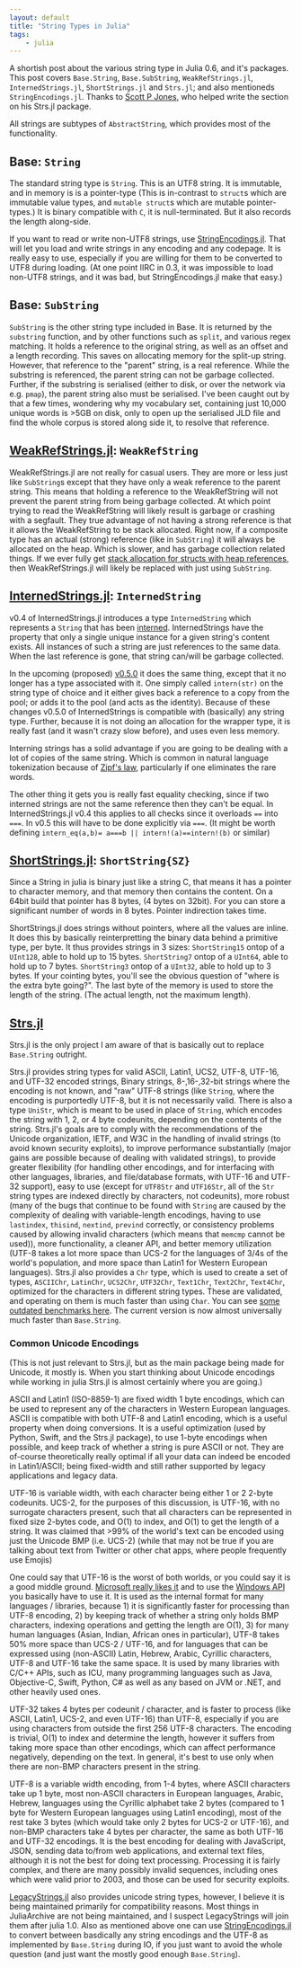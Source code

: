 ```yaml
---
layout: default
title: "String Types in Julia"
tags:
    - julia
---
```


A shortish post about the various string type in Julia 0.6, and it's packages.
This post covers  `Base.String`, `Base.SubString`, `WeakRefStrings.jl`, `InternedStrings.jl`, `ShortStrings.jl` and `Strs.jl`;
and also mentioneds `StringEncodings.jl`.
Thanks to [Scott P Jones](https://github.com/ScottPJones), who helped write the section on his Strs.jl package.
<!--more-->

All strings are subtypes of `AbstractString`,
which provides most of the functionality.

## Base: `String`
The standard string type is `String`.
This is an UTF8 string.
It is immutable, and in memory is is a pointer-type 
(This is in-contrast to `struct`s which are immutable value types, and `mutable struct`s which are mutable pointer-types.)
It is binary compatible with `C`, it is null-terminated.
But it also records the length along-side.

If you want to read or write non-UTF8 strings,
use [StringEncodings.jl](https://github.com/nalimilan/StringEncodings.jl).
That will let you load and write strings in any encoding and any codepage.
It is really easy to use, especially if you are willing for them to  be converted to UTF8 during loading.
(At one point IIRC in 0.3, it was impossible to load non-UTF8 strings, and it was bad, but StringEncodings.jl make that easy.)

## Base: `SubString`
`SubString` is the other string type included in Base.
It is returned by the `substring` function, and by other functions such as `split`, and various regex matching.
It holds a reference to the original string, as well as an offset and a length recording.
This saves on allocating memory for the split-up string.
However, that reference to the "parent" string, is a real reference.
While the substring is referenced, the parent string can not be garbage collected.
Further, if the substring is serialised (either to disk, or over the network via e.g. `pmap`),
the parent string also must be serialised.
I've been caught out by that a few times, wondering why my vocabulary set, containing just 10,000 unique words
is >5GB on disk, only to open up the serialised JLD file and find the whole corpus is stored along side it, to resolve that reference.



## [WeakRefStrings.jl](https://github.com/JuliaData/WeakRefStrings.jl): `WeakRefString`

WeakRefStrings.jl are not really for casual users.
They are more or less just like `SubString`s except that they have only a weak reference to the parent string.
This means that holding a reference to the WeakRefString will not prevent the parent string from being garbage collected.
At which point trying to read the WeakRefString will likely result is garbage or crashing with a segfault.
They true advantage of not having a strong reference is that it allows the WeakRefString to be stack allocated.
Right now, if a composite type has an actual (strong) reference (like in `SubString`) it will always be allocated on the heap.
Which is slower, and has garbage collection related things.
If we ever fully get [stack allocation for structs with heap references](https://discourse.julialang.org/t/stack-allocation-for-structs-with-heap-references/2293),
then WeakRefStrings.jl will likely be replaced with just using `SubString`.

## [InternedStrings.jl](https://github.com/oxinabox/InternedStrings.jl): `InternedString`

v0.4 of InternedStrings.jl introduces a type `InternedString`
which represents a `String` that has been [interned](https://en.wikipedia.org/wiki/String_interning).
InternedStrings have the property that only a single unique instance for a given string's content exists.
All instances of such a string are just references to the same data.
When the last reference is gone, that string can/will be garbage collected.

In the upcoming (proposed) [v0.5.0](https://github.com/oxinabox/InternedStrings.jl/pull/9) it does the same thing,
except that it no longer has a type associated with it.
One simply called `intern(str)` on the string type of choice and it either gives back a reference to a copy from the pool; or adds it to the pool (and acts as the identity).
Because of these changes v0.5.0 of InternedStrings is compatible with (basically) any string type.
Further, because it is not doing an allocation for the wrapper type, it is really fast
(and it wasn't crazy slow before), and uses even less memory.

Interning strings has a solid advantage if you are going to be dealing with a lot of copies of the same string.
Which is common in natural language tokenization because of [Zipf's law](https://en.wikipedia.org/wiki/Zipf%27s_law),
particularly if one eliminates the rare words.

The other thing it gets you is really fast equality checking, since if two interned strings are not the same reference then they can't be equal.
In InternedStrings.jl v0.4 this applies to all checks since it overloads `==` into `===`.
In v0.5 this will have to be done explicitly via `===`.
(It might be worth defining `intern_eq(a,b)= a===b || intern!(a)==intern!(b)` or similar)



## [ShortStrings.jl](https://github.com/xiaodaigh/ShortStrings.jl): `ShortString{SZ}`

Since a String in julia is binary just like a string C,
that means it has a pointer to character memory, and that memory then contains the content.
On a 64bit build that pointer has 8 bytes, (4 bytes on 32bit).
For you can store a significant number of words in 8 bytes.
Pointer indirection takes time.

ShortStrings.jl does strings without pointers, where all the values are inline.
It does this by basically reinterpretting the binary data behind a primitive type, per byte.
It thus provides strings in  3 sizes:
`ShortString15` ontop of a `UInt128`, able to hold up to 15 bytes.
`ShortString7` ontop of a `UInt64`, able to hold up to 7 bytes.
`ShortString3` ontop of a `UInt32`, able to hold up to 3 bytes.
If your cointing bytes, you'll see the obvious question of "where is the extra byte going?".
The last byte of the memory is used to store the length of the string.
(The actual length, not the maximum length).


## [Strs.jl](https://github.com/JuliaString/Strs.jl)
Strs.jl is the only project I am aware of that is basically out to replace `Base.String` outright.

Strs.jl provides string types for valid ASCII, Latin1, UCS2, UTF-8, UTF-16, and UTF-32 encoded strings, Binary strings,
8-,16-,32-bit strings where the encoding is not known, and "raw" UTF-8 strings (like `String`, where the encoding is purportedly UTF-8,
but it is not necessarily valid.  There is also a type `UniStr`, which is meant to be used in place of `String`, which encodes the string
with 1, 2, or 4 byte codeunits, depending on the contents of the string.
Strs.jl's goals are to comply with the recommendations of the Unicode organization, IETF, and W3C in the handling of invalid strings
(to avoid known security exploits), to improve performance substantially (major gains are possible because of dealing with validated
strings), to provide greater flexibility (for handling other encodings, and for interfacing with other languages, libraries, and
file/database formats, with UTF-16 and UTF-32 support), easy to use (except for `UTF8Str` and `UTF16Str`, all of the `Str` string types
are indexed directly by characters, not codeunits), more robust (many of the bugs that continue to be found with `String` are caused by
the complexity of dealing with variable-length encodings, having to use `lastindex`, `thisind`, `nextind`, `prevind` correctly, or
consistency problems caused by allowing invalid characters (which means that `memcmp` cannot be used)), more functionality, a cleaner
API, and better memory utilization (UTF-8 takes a lot more space than UCS-2 for the languages of 3/4s of the world's population,
and more space than Latin1 for Western European languages).
Strs.jl also provides a `Chr` type, which is used to create a set of types, `ASCIIChr`, `LatinChr`, `UCS2Chr`, `UTF32Chr`, `Text1Chr`,
`Text2Chr`, `Text4Chr`, optimized for the characters in different string types. These are validated, and operating on them is much faster than using `Char`.
You can see [some outdated benchmarks here](https://discourse.julialang.org/t/ann-wip-strs-jl-package-ready-for-alpha-review-and-testing/8087/11).
The current version is now almost universally much faster than `Base.String`.

### Common Unicode Encodings
(This is not just relevant to Strs.jl, but as the main package being made for Unicode, it mostly is. When you start thinking about Unicode encodings while working in julia Strs.jl is almost certainly where you are going.)

ASCII and Latin1 (ISO-8859-1) are fixed width 1 byte encodings, which can be used to represent any of the characters in
Western European languages. ASCII is compatible with both UTF-8 and Latin1 encoding, which is a useful property when doing conversions.
It is a useful optimization (used by Python, Swift, and the Strs.jl package), to use 1-byte encodings when possible, and keep track of
whether a string is pure ASCII or not.
They are of-course theoretically really optimal if all your data can indeed be encoded in Latin1/ASCII;
being fixed-width and still rather supported by legacy applications and legacy data.

UTF-16 is variable width, with each character being either 1 or 2 2-byte codeunits.
UCS-2, for the purposes of this discussion, is UTF-16, with no surrogate characters present, such that all characters can be represented
in fixed size 2-bytes code, and O(1) to index, and O(1) to get the length of a string. It was claimed that >99% of the world's text can be
encoded using just the Unicode BMP (i.e. UCS-2) (while that may not be true if you are talking about text from Twitter or other chat apps,
where people frequently use Emojis)

One could say that UTF-16 is the worst of both worlds, or you could say it is a good middle ground.
[Microsoft really likes it](https://msdn.microsoft.com/en-us/library/windows/desktop/dd374081(v=vs.85).aspx) and to use the
[Windows API](https://msdn.microsoft.com/en-us/library/windows/desktop/dd374131(v=vs.85).aspx) you basically have to use it.
It is used as the internal format for many languages / libraries, because 1) it is significantly faster for processing than UTF-8
encoding, 2) by keeping track of whether a string only holds BMP characters, indexing operations and getting the length are O(1),
3) for many human languages (Asian, Indian, African ones in particular), UTF-8 takes 50% more space than UCS-2 / UTF-16, and for
languages that can be expressed using (non-ASCII) Latin, Hebrew, Arabic, Cyrillic characters, UTF-8 and UTF-16 take the same space.
It is used by many libraries with C/C++ APIs, such as ICU, many programming languages such as Java, Objective-C, Swift, Python, C#
as well as any based on JVM or .NET, and other heavily used ones.

UTF-32 takes 4 bytes per codeunit / character, and is faster to process (like ASCII, Latin1, UCS-2, and even UTF-16) than UTF-8, 
especially if you are using characters from outside the first 256 UTF-8 characters.
The encoding is trivial, O(1) to index and determine the length, however it suffers from taking more space than other encodings,
which can affect performance negatively, depending on the text. In general, it's best to use only when there are non-BMP characters
present in the string.

UTF-8 is a variable width encoding, from 1-4 bytes, where ASCII characters take up 1 byte, most non-ASCII characters in
European languages, Arabic, Hebrew, languages using the Cyrillic alphabet take 2 bytes (compared to 1 byte for Western European languages
using Latin1 encoding), most of the rest take 3 bytes (which would take only 2 bytes for UCS-2 or UTF-16), and non-BMP characters take
4 bytes per character, the same as both UTF-16 and UTF-32 encodings.
It is the best encoding for dealing with JavaScript, JSON, sending data to/from web applications, and external text files, although it is
not the best for doing text processing.  Processing it is fairly complex, and there are many possibly invalid sequences, including ones
which were valid prior to 2003, and those can be used for security exploits.



[LegacyStrings.jl](https://github.com/JuliaArchive/LegacyStrings.jl) also provides unicode string types,
however, I believe it is being maintained primarily for compatibility reasons.
Most things in JuliaArchive are not being maintained, and I suspect LegacyStrings will join them after julia 1.0.
Also as mentioned above one can use  [StringEncodings.jl](https://github.com/nalimilan/StringEncodings.jl) to convert between basdically any string encodings and the UTF-8 as implemented by `Base.String` during IO, if you just want to avoid the whole question (and just want the mostly good enough `Base.String`).
